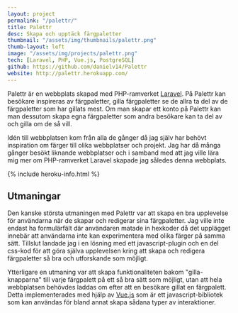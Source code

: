 ```yaml
---
layout: project
permalink: "/palettr/"
title: Palettr
desc: Skapa och upptäck färgpaletter
thumbnail: "/assets/img/thumbnails/palettr.png"
thumb-layout: left
image: "/assets/img/projects/palettr.png"
tech: [Laravel, PHP, Vue.js, PostgreSQL]
github: https://github.com/danielv14/Palettr
website: http://palettr.herokuapp.com/
---
```

Palettr är en webbplats skapad med PHP-ramverket [Laravel](https://laravel.com/). På Palettr kan besökare inspireras av färgpaletter, gilla färgpaletter se de allra ta del av de färgpaletter som har gillats mest. Om man skapar ett konto på Palettr kan man dessutom skapa egna färgpaletter som andra besökare kan ta del av och gilla om de så vill.

Idén till webbplatsen kom från alla de gånger då jag själv har behövt inspiration om färger till olika webbplatser och projekt. Jag har då många gånger besökt liknande webbplatser och i samband med att jag ville lära mig mer om PHP-ramverket Laravel skapade jag således denna webbplats.

{% include heroku-info.html %}

## Utmaningar
Den kanske största utmaningen med Palettr var att skapa en bra upplevelse för användarna när de skapar och redigerar sina färgpaletter. Jag ville inte endast ha formulärfält där användaren matade in hexkoder då det upplägget innebär att användarna inte kan experimentera med olika färger på samma sätt. Tillslut landade jag i en lösning med ett javascript-plugin och en del css-kod för att göra själva upplevelsen kring att skapa och redigera färgpaletter så bra och utforskande som möjligt.

Ytterligare en utmaning var att skapa funktionaliteten bakom "gilla-knapparna" till varje färgpalett på ett så bra sätt som möjligt, utan att hela webbplatsen behövdes laddas om efter att en besökare gillat en färgpalett. Detta implementerades med hjälp av [Vue.js](https://vuejs.org/) som är ett javascript-bibliotek som kan användas för bland annat skapa sådana typer av interaktioner.
